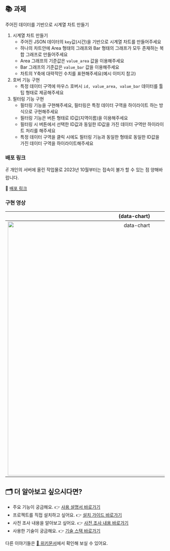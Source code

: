 ## 📚 과제

주어진 데이터를 기반으로 시계열 차트 만들기

1. 시계열 차트 만들기
   - 주어진 JSON 데이터의 `key`값(시간)을 기반으로 시계열 차트를 만들어주세요
   - 하나의 차트안에 Area 형태의 그래프와 Bar 형태의 그래프가 모두 존재하는 복합 그래프로 만들어주세요
   - Area 그래프의 기준값은 `value_area` 값을 이용해주세요
   - Bar 그래프의 기준값은 `value_bar` 값을 이용해주세요
   - 차트의 Y축에 대략적인 수치를 표현해주세요(예시 이미지 참고)
     <br/>
2. 호버 기능 구현
   - 특정 데이터 구역에 마우스 호버시 `id, value_area, value_bar` 데이터를 툴팁 형태로 제공해주세요
     <br/>
3. 필터링 기능 구현
   - 필터링 기능을 구현해주세요, 필터링은 특정 데이터 구역을 하이라이트 하는 방식으로 구현해주세요
   - 필터링 기능은 버튼 형태로 ID값(지역이름)을 이용해주세요
   - 필터링 시 버튼에서 선택한 ID값과 동일한 ID값을 가진 데이터 구역만 하이라이트 처리를 해주세요
   - 특정 데이터 구역을 클릭 시에도 필터링 기능과 동일한 형태로 동일한 ID값을 가진 데이터 구역을 하이라이트해주세요

### 배포 링크

✌️ 개인의 서버에 올린 작업물로 2023년 10월부터는 접속이 불가 할 수 있는 점 양해바랍니다.

🔗 [배포 링크](https://github.com/richcollector/data-chart)

### 구현 영상

|                                                                 (data-chart)                                                                 |
| :------------------------------------------------------------------------------------------------------------------------------------------: |
| <img width="800" alt="data-chart" src="https://github.com/richcollector/data-chart/assets/104312779/57041835-b26f-4621-830e-62f879d94be7" /> |

## 🗂 더 알아보고 싶으시다면?

- 주요 기능이 궁금해요. 👉 [사용 설명서 바로가기](https://github.com/richcollector/data-chart/wiki/%EC%82%AC%EC%9A%A9-%EC%84%A4%EB%AA%85%EC%84%9C)
- 프로젝트를 직접 설치하고 싶어요. 👉 [설치 가이드 바로가기](https://github.com/richcollector/data-chart/wiki/%EC%84%A4%EC%B9%98-%EA%B0%80%EC%9D%B4%EB%93%9C)
- 사전 조사 내용을 알아보고 싶어요. 👉 [사전 조사 내용 바로가기](https://github.com/richcollector/data-chart/wiki/%EC%82%AC%EC%A0%84-%EC%84%A4%EC%A0%95)
- 사용한 기술이 궁금해요. 👉 [기술 스택 바로가기](https://github.com/richcollector/data-chart/wiki/%EA%B8%B0%EC%88%A0-%EC%8A%A4%ED%83%9D)

다른 이야기들은 [📝 위키문서](https://github.com/richcollector/data-chart/wiki)에서 확인해 보실 수 있어요.
